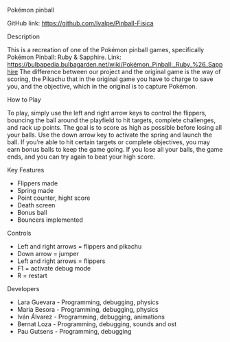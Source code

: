 Pokémon pinball

 GitHub link: https://github.com/Ivalpe/Pinball-Fisica

 Description

This is a recreation of one of the Pokémon pinball games, specifically Pokémon Pinball: Ruby & Sapphire. 
Link: https://bulbapedia.bulbagarden.net/wiki/Pokémon_Pinball:_Ruby_%26_Sapphire
The difference between our project and the original game is the way of scoring, the Pikachu that in the original game you have to charge to save you, and the objective, which in the original is to capture Pokémon.

How to Play

To play, simply use the left and right arrow keys to control the flippers, bouncing the ball around the playfield to hit targets, complete challenges, and rack up points. The goal is to score as high as possible before losing all your balls. Use the down arrow key to activate the spring and launch the ball. If you’re able to hit certain targets or complete objectives, you may earn bonus balls to keep the game going. If you lose all your balls, the game ends, and you can try again to beat your high score.

 Key Features

 - Flippers made
 - Spring made
 - Point counter, hight score
 - Death screen
 - Bonus ball
 - Bouncers implemented

 Controls

 - Left and right arrows = flippers and pikachu
 - Down arrow = jumper
 - Left and right arrows = flippers
 - F1 = activate debug mode
 - R = restart

 Developers

 - Lara Guevara - Programming, debugging, physics
 - Maria Besora - Programming, debugging, physics
 - Iván Álvarez - Programming, debugging, animations
 - Bernat Loza - Programming, debugging, sounds and ost
 - Pau Gutsens - Programming, debugging

 
